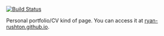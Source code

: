 [![Build Status](https://travis-ci.com/ryan-rushton/ryan-rushton.github.io.svg?branch=source)](https://travis-ci.com/ryan-rushton/ryan-rushton.github.io)

Personal portfolio/CV kind of page. You can access it at [ryan-rushton.github.io](https://ryan-rushton.github.io/).
